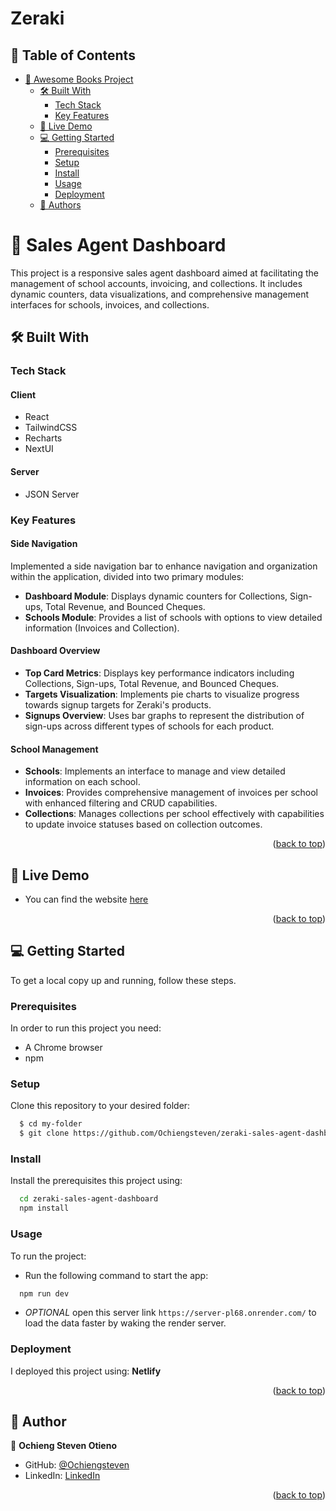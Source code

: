 # Zeraki

<a name="readme-top"></a>

<!-- TABLE OF CONTENTS -->

## 📗 Table of Contents

- [📖 Awesome Books Project ](#-awesome-books-project-)
  - [🛠 Built With ](#-built-with-)
    - [Tech Stack ](#tech-stack-)
    - [Key Features ](#key-features-)
  - [🚀 Live Demo ](#-live-demo-)
  - [💻 Getting Started ](#-getting-started-)
    - [Prerequisites](#prerequisites)
    - [Setup](#setup)
    - [Install](#install)
    - [Usage](#usage)
    - [Deployment](#deployment)
  - [👥 Authors ](#-authors-)

<!-- PROJECT DESCRIPTION -->

# 📖 Sales Agent Dashboard <a name="about-project"></a>

This project is a responsive sales agent dashboard aimed at facilitating the management of school accounts, invoicing, and collections. It includes dynamic counters, data visualizations, and comprehensive management interfaces for schools, invoices, and collections.

## 🛠 Built With <a name="built-with"></a>

### Tech Stack <a name="tech-stack"></a>

#### Client

- React
- TailwindCSS
- Recharts
- NextUI

#### Server

- JSON Server
<!-- Features -->

### Key Features <a name="key-features"></a>

#### Side Navigation

Implemented a side navigation bar to enhance navigation and organization within the application, divided into two primary modules:

- **Dashboard Module**: Displays dynamic counters for Collections, Sign-ups, Total Revenue, and Bounced Cheques.
- **Schools Module**: Provides a list of schools with options to view detailed information (Invoices and Collection).

#### Dashboard Overview

- **Top Card Metrics**: Displays key performance indicators including Collections, Sign-ups, Total Revenue, and Bounced Cheques.
- **Targets Visualization**: Implements pie charts to visualize progress towards signup targets for Zeraki's products.
- **Signups Overview**: Uses bar graphs to represent the distribution of sign-ups across different types of schools for each product.

#### School Management

- **Schools**: Implements an interface to manage and view detailed information on each school.
- **Invoices**: Provides comprehensive management of invoices per school with enhanced filtering and CRUD capabilities.
- **Collections**: Manages collections per school effectively with capabilities to update invoice statuses based on collection outcomes.

<!-- ![Screenshot](./images/Screenshot%202.png) -->
<p align="right">(<a href="#readme-top">back to top</a>)</p>

<!-- LIVE DEMO -->

## 🚀 Live Demo <a name="live-demo"></a>

- You can find the website [here](https://zerakis.netlify.app/)

<p align="right">(<a href="#readme-top">back to top</a>)</p>

<!-- GETTING STARTED -->

## 💻 Getting Started <a name="getting-started"></a>

To get a local copy up and running, follow these steps.

### Prerequisites

In order to run this project you need:

- A Chrome browser
- npm

### Setup

Clone this repository to your desired folder:

```sh
  $ cd my-folder
  $ git clone https://github.com/Ochiengsteven/zeraki-sales-agent-dashboard.git
```

### Install

Install the prerequisites this project using:

```sh
  cd zeraki-sales-agent-dashboard
  npm install
```

### Usage

To run the project:

<!-- ### 1. Start the server

- To start the JSON Server after installing dependencies, run the following command:

```sh
  json-server --watch db.json -p 5000
```

### 2. Start client -->

- Run the following command to start the app:

```sh
  npm run dev
```

- _OPTIONAL_ open this server link `https://server-pl68.onrender.com/` to load the data faster by waking the render server.

<!--
Example command:

sh
  bin/rails test test/models/article_test.rb
--->

### Deployment

I deployed this project using: **Netlify**

<!--
Example:

sh

 -->

<p align="right">(<a href="#readme-top">back to top</a>)</p>

<!-- AUTHORS -->

## 👥 Author <a name="authors"></a>

👤 **Ochieng Steven Otieno**

- GitHub: [@Ochiengsteven](https://github.com/Ochiengsteven)
- LinkedIn: [LinkedIn](https://www.linkedin.com/in/steven-ochieng-a43125179/)

<p align="right">(<a href="#readme-top">back to top</a>)</p>
